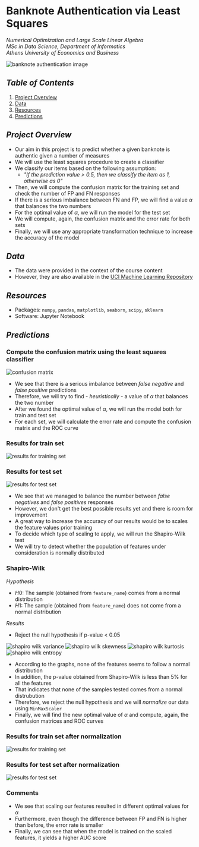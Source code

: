 # Banknote Authentication via Least Squares

*Numerical Optimization and Large Scale Linear Algebra*  
*MSc in Data Science, Department of Informatics*  
*Athens University of Economics and Business*

![banknote authentication image](./images/banknote_authentication_image.jpg)

## *Table of Contents*

1. [Project Overview](#project-overview)
2. [Data](#data)
3. [Resources](#resources)
4. [Predictions](#predictions)

## *Project Overview*

- Our aim in this project is to predict whether a given banknote is authentic given a number of measures
- We will use the least squares procedure to create a classifier
- We classify our items based on the following assumption:
    - *"If the prediction value > $0.5$, then we classify the item as 1, otherwise as 0"*
- Then, we will compute the confusion matrix for the training set and check the number of FP and FN responses
- If there is a serious imbalance between FN and FP, we will find a value $α$ that balances the two numbers
- For the optimal value of $\alpha$, we will run the model for the test set
- We will compute, again, the confusion matrix and the error rate for both sets
- Finally, we will use any appropriate transformation technique to increase the accuracy of the model

## *Data*

- The data were provided in the context of the course content
- However, they are also available in the [UCI Machine Learning Repository](https://archive-beta.ics.uci.edu/ml/datasets/banknote+authentication)

## *Resources*

- Packages: `numpy`, `pandas`, `matplotlib`, `seaborn`, `scipy`, `sklearn`
- Software: Jupyter Notebook

## *Predictions*

### Compute the confusion matrix using the least squares classifier

![confusion matrix](./images/confusion_matrix_prior_tuning_alpha.svg)

- We see that there is a serious imbalance between *false negative* and *false positive* predictions
- Therefore, we will try to find - *heuristically* - a value of $\alpha$ that balances the two number
- After we found the optimal value of $\alpha$, we will run the model both for train and test set
- For each set, we will calculate the error rate and compute the confusion matrix and the ROC curve

### Results for train set

![results for training set](./images/confusion_matrix_and_roc_curve_for_train_set.svg)

### Results for test set

![results for test set](./images/confusion_matrix_and_roc_curve_for_test_set.svg)

- We see that we managed to balance the number between *false negatives* and *false positives* responses
- However, we don't get the best possible results yet and there is room for improvement
- A great way to increase the accuracy of our results would be to scales the feature values prior training
- To decide which type of scaling to apply, we will run the Shapiro-Wilk test
- We will try to detect whether the population of features under consideration is normally distributed

### Shapiro-Wilk

*Hypothesis*

- $H0:$ The sample (obtained from `feature_name`) comes from a normal distribution
- $H1:$ The sample (obtained from `feature_name`) does not come from a normal distribution

*Results*

- Reject the null hypothesis if p-value < 0.05

![shapiro wilk variance](./images/shapiro_wilk_variance.svg)
![shapiro wilk skewness](./images/shapiro_wilk_skewness.svg)
![shapiro wilk kurtosis](./images/shapiro_wilk_kurtosis.svg)
![shapiro wilk entropy](./images/shapiro_wilk_entropy.svg)

- According to the graphs, none of the features seems to follow a normal distribution
- In addition, the p-value obtained from Shapiro-Wilk is less than 5% for all the features
- That indicates that none of the samples tested comes from a normal distrubution
- Therefore, we reject the null hypothesis and we will *normalize* our data using `MinMaxScaler`
- Finally, we will find the new optimal value of $\alpha$ and compute, again, the confusion matrices and ROC curves

### Results for train set after normalization

![results for training set](./images/confusion_matrix_and_roc_curve_for_scaled_train_set.svg)

### Results for test set after normalization

![results for test set](./images/confusion_matrix_and_roc_curve_for_scaled_test_set.svg)

### Comments

- We see that scaling our features resulted in different optimal values for $\alpha$
- Furthermore, even though the difference between FP and FN is higher than before, the error rate is smaller
- Finally, we can see that when the model is trained on the scaled features, it yields a higher AUC score
